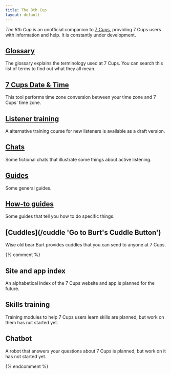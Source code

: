 ```yaml
---
title: The 8th Cup
layout: default
---
```

<style>
  #content {padding-top: 1em;}
  #content p {margin-left: 30px;}
  #content h2 {color: gray;}
</style>
*The 8th Cup* is an unofficial companion to [7 Cups](https://www.7cups.com/), providing
7 Cups users with information and help. It is constantly under development.

## [Glossary](/glossary 'Go to the glossary')
The glossary explains the terminology used at 7 Cups. You can search this list of terms
to find out what they all mean.

## [7 Cups Date & Time](https://rarelycharlie.github.io/7cupstime)
This tool performs time zone conversion between your time zone and 7 Cups' time zone.

## [Listener training](/listen/ 'Go to the listener training')
A alternative training course for new listeners is available as a draft version.

## [Chats](/chat/ 'Go to the index of chats')
Some fictional chats that illustrate some things about active listening.

## [Guides](/guide/ 'Go to the index of general guides')
Some general guides.

## [How-to guides](/howto/ 'Go to the index of how-to guides')
Some guides that tell you how to do specific things.

## [Cuddles](/cuddle 'Go to Burt's Cuddle Button')
Wise old bear Burt provides cuddles that you can send to anyone at 7 Cups.

{% comment %}

## Site and app index
An alphabetical index of the 7 Cups website and app is planned for the future.

## Skills training
Training modules to help 7 Cups users learn skills are planned, but work on them has not started yet.

## Chatbot
A robot that answers your questions about 7 Cups is planned, but work on it has not started yet.

{% endcomment %}
